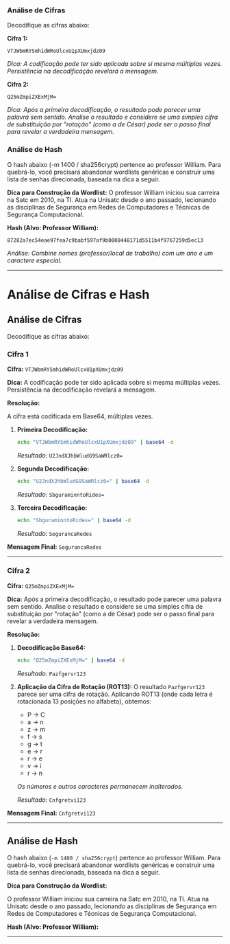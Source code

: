 ### Análise de Cifras

Decodifique as cifras abaixo:

**Cifra 1:**

```
VTJWbmRYSmhidWRoUlcxU1pXUmxjdz09
```

*Dica: A codificação pode ter sido aplicada sobre si mesma múltiplas vezes. Persistência na decodificação revelará a mensagem.*

**Cifra 2:**

```
Q25mZmpiZXExMjM=
```

*Dica: Após a primeira decodificação, o resultado pode parecer uma palavra sem sentido. Analise o resultado e considere se uma simples cifra de substituição por "rotação" (como a de César) pode ser o passo final para revelar a verdadeira mensagem.*

### Análise de Hash

O hash abaixo (-m 1400 / sha256crypt) pertence ao professor William. Para quebrá-lo, você precisará abandonar wordlists genéricas e construir uma lista de senhas direcionada, baseada na dica a seguir.

**Dica para Construção da Wordlist:**
O professor William iniciou sua carreira na Satc em 2010, na TI. Atua na Unisatc desde o ano passado, lecionando as disciplinas de Segurança em Redes de Computadores e Técnicas de Segurança Computacional.

**Hash (Alvo: Professor William):**

```
87282a7ec54eae97fea7c9babf597af9b0008448171d5511b4f9767259d5ec13
```

*Análise: Combine nomes (professor/local de trabalho) com um ano e um caractere especial.*



---


# Análise de Cifras e Hash

## Análise de Cifras

Decodifique as cifras abaixo:

### Cifra 1

**Cifra:** `VTJWbmRYSmhidWRoUlcxU1pXUmxjdz09`

**Dica:** A codificação pode ter sido aplicada sobre si mesma múltiplas vezes. Persistência na decodificação revelará a mensagem.

**Resolução:**

A cifra está codificada em Base64, múltiplas vezes.

1.  **Primeira Decodificação:**
    ```bash
    echo "VTJWbmRYSmhidWRoUlcxU1pXUmxjdz09" | base64 -d
    ```
    *Resultado:* `U2JndXJhbWludG9SaWRlcz0=`

2.  **Segunda Decodificação:**
    ```bash
    echo "U2JndXJhbWludG9SaWRlcz0=" | base64 -d
    ```
    *Resultado:* `SbguraminntoRides=`

3.  **Terceira Decodificação:**
    ```bash
    echo "SbguraminntoRides=" | base64 -d
    ```
    *Resultado:* `SegurancaRedes`

**Mensagem Final:** `SegurancaRedes`

---

### Cifra 2

**Cifra:** `Q25mZmpiZXExMjM=`

**Dica:** Após a primeira decodificação, o resultado pode parecer uma palavra sem sentido. Analise o resultado e considere se uma simples cifra de substituição por "rotação" (como a de César) pode ser o passo final para revelar a verdadeira mensagem.

**Resolução:**

1.  **Decodificação Base64:**
    ```bash
    echo "Q25mZmpiZXExMjM=" | base64 -d
    ```
    *Resultado:* `Pazfgervr123`

2.  **Aplicação da Cifra de Rotação (ROT13):**
    O resultado `Pazfgervr123` parece ser uma cifra de rotação. Aplicando ROT13 (onde cada letra é rotacionada 13 posições no alfabeto), obtemos:
    * P -> C
    * a -> n
    * z -> m
    * f -> s
    * g -> t
    * e -> r
    * r -> e
    * v -> i
    * r -> n

    *Os números e outros caracteres permanecem inalterados.*

    *Resultado:* `Cnfgretvi123`

**Mensagem Final:** `Cnfgretvi123`

---

## Análise de Hash

O hash abaixo (`-m 1400 / sha256crypt`) pertence ao professor William. Para quebrá-lo, você precisará abandonar wordlists genéricas e construir uma lista de senhas direcionada, baseada na dica a seguir.

**Dica para Construção da Wordlist:**

O professor William iniciou sua carreira na Satc em 2010, na TI. Atua na Unisatc desde o ano passado, lecionando as disciplinas de Segurança em Redes de Computadores e Técnicas de Segurança Computacional.

**Hash (Alvo: Professor William):**

---

